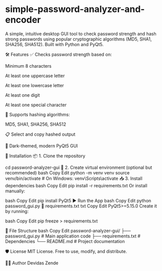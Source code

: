 # simple-password-analyzer-and-encoder

A simple, intuitive desktop GUI tool to check password strength and hash strong passwords using popular cryptographic algorithms (MD5, SHA1, SHA256, SHA512).
Built with Python and PyQt5.


🛠 Features
✅ Checks password strength based on:

Minimum 8 characters

At least one uppercase letter

At least one lowercase letter

At least one digit

At least one special character

🔐 Supports hashing algorithms:

MD5, SHA1, SHA256, SHA512

📋 Select and copy hashed output

🎨 Dark-themed, modern PyQt5 GUI

🚀 Installation
📦 1. Clone the repository

cd password-analyzer-gui
🐍 2. Create virtual environment (optional but recommended)
bash
Copy
Edit
python -m venv venv
source venv/bin/activate  # On Windows: venv\Scripts\activate
📥 3. Install dependencies
bash
Copy
Edit
pip install -r requirements.txt
Or install manually:

bash
Copy
Edit
pip install PyQt5
▶️ Run the App
bash
Copy
Edit
python password_gui.py
📄 requirements.txt
txt
Copy
Edit
PyQt5>=5.15.0
Create it by running:

bash
Copy
Edit
pip freeze > requirements.txt

📂 File Structure
bash
Copy
Edit
password-analyzer-gui/
├── password_gui.py      # Main application code
├── requirements.txt     # Dependencies
└── README.md            # Project documentation

🛡️ License
MIT License. Free to use, modify, and distribute.

👨‍💻 Author
Devidas Zende
